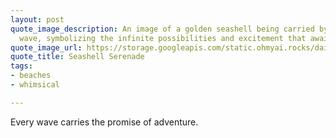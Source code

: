 ```yaml
---
layout: post
quote_image_description: An image of a golden seashell being carried by a sparkling
  wave, symbolizing the infinite possibilities and excitement that await at the beach.
quote_image_url: https://storage.googleapis.com/static.ohmyai.rocks/daily/2023-11-02.jpg
quote_title: Seashell Serenade
tags:
- beaches
- whimsical

---
```


Every wave carries the promise of adventure.
